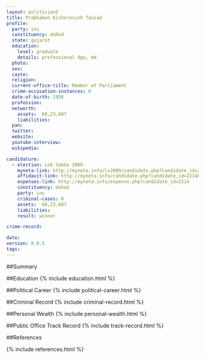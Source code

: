 ```yaml
---
layout: politician2
title: Prabhaben Kishoresinh Taviad
profile: 
  party: inc
  constituency: dahod
  state: gujarat
  education: 
    level: graduate
    details: professional dgo, md
  photo: 
  sex: 
  caste: 
  religion: 
  current-office-title: Member of Parliament
  crime-accusation-instances: 0
  date-of-birth: 1956
  profession: 
  networth: 
    assets:  68,23,687
    liabilities: 
  pan: 
  twitter: 
  website: 
  youtube-interview: 
  wikipedia: 

candidature: 
  - election: Lok Sabha 2009
    myneta-link: http://myneta.info/ls2009/candidate.php?candidate_id=2214
    affidavit-link: http://myneta.info/candidate.php?candidate_id=2214&scan=original
    expenses-link: http://myneta.info/expense.php?candidate_id=2214
    constituency: dahod 
    party: inc
    criminal-cases: 0
    assets:  68,23,687
    liabilities: 
    result: winner 

crime-record: 

date: 
version: 0.0.5
tags: 
---
```

##Summary


##Education
{% include education.html %}


##Political Career
{% include political-career.html %}


##Criminal Record
{% include criminal-record.html %}


##Personal Wealth
{% include personal-wealth.html %}


##Public Office Track Record
{% include track-record.html %}


##References


{% include references.html %}